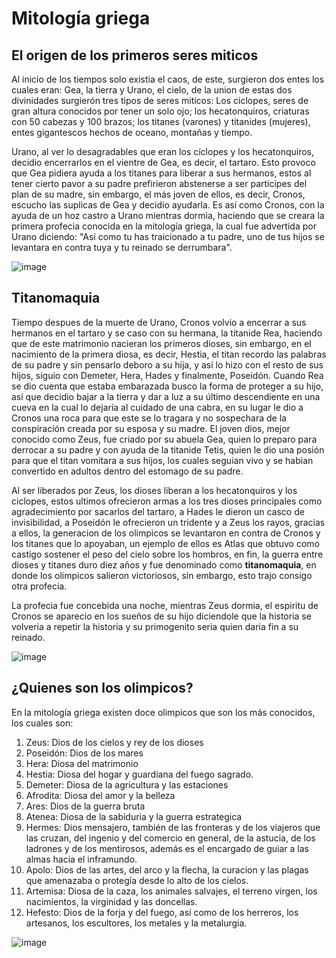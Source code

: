 # Mitología griega
## El origen de los primeros seres miticos
Al inicio de los tiempos solo existia el caos, de este, surgieron dos entes los cuales eran: Gea, la tierra y Urano, el cielo, de la union de estas dos divinidades surgierón tres tipos de seres mitícos: Los ciclopes, seres de gran altura conocidos por tener un solo ojo; los hecatonquiros, criaturas con 50 cabezas y 100 brazos; los titanes (varones) y titanides (mujeres), entes gigantescos hechos de oceano, montañas y tiempo. 

Urano, al ver lo desagradables que eran los cíclopes y los hecatonquiros, decidio encerrarlos en el vientre de Gea, es decir, el tartaro. Esto provoco que Gea pidiera ayuda a los titanes para liberar a sus hermanos, estos al tener cierto pavor a su padre prefirieron abstenerse a ser participes del plan de su madre, sin embargo, el más joven de ellos, es decir, Cronos, escucho las suplicas de Gea y decidio ayudarla. Es así como Cronos, con la ayuda de un hoz castro a Urano mientras dormia, haciendo que se creara la primera profecia conocida en la mitología griega, la cual fue advertida por Urano diciendo: "Así como tu has traicionado a tu padre, uno de tus hijos se levantara en contra tuya y tu reinado se derrumbara".

![image](https://github.com/user-attachments/assets/e20690ba-6be0-4c03-9200-47d2409c019c)

## Titanomaquia
Tiempo despues de la muerte de Urano, Cronos volvio a encerrar a sus hermanos en el tartaro y se caso con su hermana, la titanide Rea, haciendo que de este matrimonio nacieran los primeros dioses, sin embargo, en el nacimiento de la primera diosa, es decir, Hestia, el titan recordo las palabras de su padre y sin pensarlo deboro a su hija, y así lo hizo con el resto de sus hijos, siguio con Demeter, Hera, Hades y finalmente, Poseidón. Cuando Rea se dio cuenta que estaba embarazada busco la forma de proteger a su hijo, así que decidio bajar a la tierra y dar a luz a su último descendiente en una cueva en la cual lo dejaría al cuidado de una cabra, en su lugar le dio a Cronos una roca para que este se lo tragara y no sospechara de la conspiración creada por su esposa y su madre. El joven dios, mejor conocido como Zeus, fue criado por su abuela Gea, quien lo preparo para derrocar a su padre y con ayuda de la titanide Tetis, quien le dio una posión para que el titan vomitara a sus hijos, los cuales seguian vivo y se habian convertido en adultos dentro del estomago de su padre. 

Al ser liberados por Zeus, los dioses liberan a los hecatonquiros y los ciclopes, estos ultimos ofrecieron armas a los tres dioses principales como agradecimiento por sacarlos del tartaro, a Hades le dieron un casco de invisibilidad, a Poseidón le ofrecieron un tridente y a Zeus los rayos, gracias a ellos, la generacion de los olimpicos se levantaron en contra de Cronos y los titanes que lo apoyaban, un ejemplo de ellos es Atlas que obtuvo como castigo sostener el peso del cielo sobre los hombros, en fin, la guerra entre dioses y titanes duro diez años y fue denominado como **titanomaquia**, en donde los olimpicos salieron victoriosos, sin embargo, esto trajo consigo otra profecia.

La profecia fue concebida una noche, mientras Zeus dormia, el espiritu de Cronos se aparecio en los sueños de su hijo diciendole que la historia se volveria a repetir la historia y su primogenito seria quien daria fin a su reinado.

![image](https://github.com/user-attachments/assets/ffe0061a-c581-4cb2-97f0-3152d484fb6a)

## ¿Quienes son los olimpicos?
En la mitología griega existen doce olimpicos que son los más conocidos, los cuales son:

1. Zeus: Dios de los cielos y rey de los dioses
2. Poseidón: Dios de los mares
3. Hera: Diosa del matrimonio
4. Hestia: Diosa del hogar y guardiana del fuego sagrado. 
5. Demeter: Diosa de la agricultura y las estaciones
6. Afrodita: Diosa del amor y la belleza
7. Ares: Dios de la guerra bruta
8. Atenea: Diosa de la sabiduria y la guerra estrategica
9. Hermes: Dios mensajero, también de las fronteras y de los viajeros que las cruzan, del ingenio y del comercio en general, de la astucia, de los ladrones y de los mentirosos, además es el encargado de guiar a las almas hacia el inframundo.
10. Apolo: Dios de las artes, del arco y la flecha, la curacion y las plagas que amenazaba o protegía desde lo alto de los cielos.
11. Artemisa: Diosa de la caza, los animales salvajes, el terreno virgen, los nacimientos, la virginidad y las doncellas.
12. Hefesto: Dios de la forja y del fuego, así como de los herreros, los artesanos, los escultores, los metales y la metalurgia.

![image](https://github.com/user-attachments/assets/a77d6562-16f6-4f63-9ecf-164955015011)
